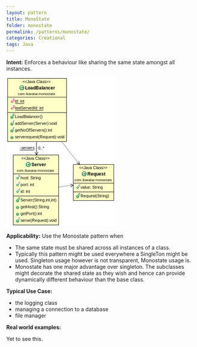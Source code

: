 ```yaml
---
layout: pattern
title: MonoState
folder: monostate
permalink: /patterns/monostate/
categories: Creational
tags: Java
---
```


**Intent:** Enforces a behaviour like sharing the same state amongst all instances.

![alt text](./etc/monostate.png "MonoState")

**Applicability:** Use the Monostate pattern when

* The same state must be shared across all instances of a class.
* Typically this pattern might be used everywhere a SingleTon might be used. Singleton usage however is not transparent, Monostate usage is.
* Monostate has one major advantage over singleton. The subclasses might decorate the shared state as they wish and hence can provide dynamically different behaviour than the base class.

**Typical Use Case:**

* the logging class
* managing a connection to a database
* file manager

**Real world examples:**

Yet to see this.
